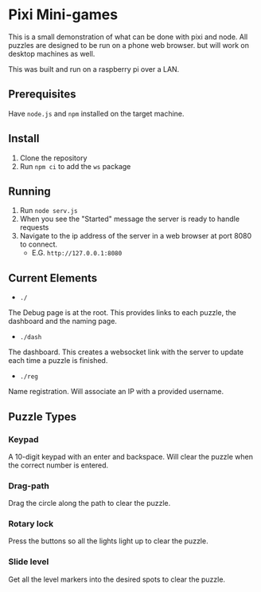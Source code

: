 # Pixi Mini-games

This is a small demonstration of what can be done with pixi and node. All puzzles are designed to be run on a phone web browser. but will work on desktop machines as well. 

This was built and run on a raspberry pi over a LAN.

## Prerequisites
Have `node.js` and `npm` installed on the target machine.

## Install

1. Clone the repository
1. Run `npm ci` to add the `ws` package

## Running

1. Run `node serv.js`
1. When you see the "Started" message the server is ready to handle requests
1. Navigate to the ip address of the server in a web browser at port 8080 to connect.
    - E.G. `http://127.0.0.1:8080`

## Current Elements

- `./`

The Debug page is at the root. This provides links to each puzzle, the dashboard and the naming page.

- `./dash`

The dashboard. This creates a websocket link with the server to update each time a puzzle is finished.

- `./reg`

Name registration. Will associate an IP with a provided username.

## Puzzle Types

### Keypad
A 10-digit keypad with an enter and backspace. Will clear the puzzle when the correct number is entered.

### Drag-path
Drag the circle along the path to clear the puzzle.

### Rotary lock
Press the buttons so all the lights light up to clear the puzzle.

### Slide level
Get all the level markers into the desired spots to clear the puzzle.
